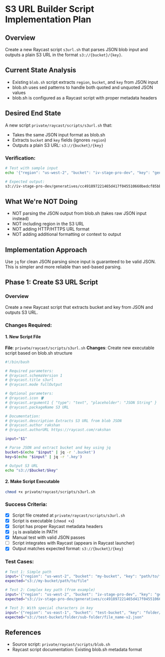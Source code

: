 # S3 URL Builder Script Implementation Plan

## Overview

Create a new Raycast script `s3url.sh` that parses JSON blob input and outputs a plain S3 URL in the format `s3://{bucket}/{key}`.

## Current State Analysis

- Existing `blob.sh` script extracts `region`, `bucket`, and `key` from JSON input
- blob.sh uses sed patterns to handle both quoted and unquoted JSON values
- blob.sh is configured as a Raycast script with proper metadata headers

## Desired End State

A new script `private/raycast/scripts/s3url.sh` that:
- Takes the same JSON input format as blob.sh
- Extracts `bucket` and `key` fields (ignores `region`)
- Outputs a plain S3 URL: `s3://{bucket}/{key}`

### Verification:
```bash
# Test with sample input
echo '{"region": "us-west-2", "bucket": "iv-stage-pro-dev", "key": "generatives/cc491897221465d417f045510660bedcf85bbf77b21efb9ef8d841f002670e27/cc491897221465d417f045510660bedcf85bbf77b21efb9ef8d841f002670e27"}' | ./s3url.sh

# Expected output:
s3://iv-stage-pro-dev/generatives/cc491897221465d417f045510660bedcf85bbf77b21efb9ef8d841f002670e27/cc491897221465d417f045510660bedcf85bbf77b21efb9ef8d841f002670e27
```

## What We're NOT Doing

- NOT parsing the JSON output from blob.sh (takes raw JSON input instead)
- NOT including region in the S3 URL
- NOT adding HTTP/HTTPS URL format
- NOT adding additional formatting or context to output

## Implementation Approach

Use `jq` for clean JSON parsing since input is guaranteed to be valid JSON. This is simpler and more reliable than sed-based parsing.

## Phase 1: Create S3 URL Script

### Overview

Create a new Raycast script that extracts bucket and key from JSON and outputs S3 URL.

### Changes Required:

#### 1. New Script File

**File**: `private/raycast/scripts/s3url.sh`
**Changes**: Create new executable script based on blob.sh structure

```bash
#!/bin/bash

# Required parameters:
# @raycast.schemaVersion 1
# @raycast.title s3url
# @raycast.mode fullOutput

# Optional parameters:
# @raycast.icon 🪣
# @raycast.argument1 { "type": "text", "placeholder": "JSON String" }
# @raycast.packageName S3 URL

# Documentation:
# @raycast.description Extracts S3 URL from blob JSON
# @raycast.author rakshan
# @raycast.authorURL https://raycast.com/rakshan

input="$1"

# Parse JSON and extract bucket and key using jq
bucket=$(echo "$input" | jq -r '.bucket')
key=$(echo "$input" | jq -r '.key')

# Output S3 URL
echo "s3://$bucket/$key"
```

#### 2. Make Script Executable

```bash
chmod +x private/raycast/scripts/s3url.sh
```

### Success Criteria:

- [x] Script file created at `private/raycast/scripts/s3url.sh`
- [x] Script is executable (`chmod +x`)
- [x] Script has proper Raycast metadata headers
- [x] `jq` is available in PATH
- [x] Manual test with valid JSON passes
- [ ] Script integrates with Raycast (appears in Raycast launcher)
- [x] Output matches expected format: `s3://{bucket}/{key}`

### Test Cases:

```bash
# Test 1: Simple path
input='{"region": "us-west-2", "bucket": "my-bucket", "key": "path/to/file"}'
expected="s3://my-bucket/path/to/file"

# Test 2: Complex key path (from example)
input='{"region": "us-west-2", "bucket": "iv-stage-pro-dev", "key": "generatives/cc491897221465d417f045510660bedcf85bbf77b21efb9ef8d841f002670e27/cc491897221465d417f045510660bedcf85bbf77b21efb9ef8d841f002670e27"}'
expected="s3://iv-stage-pro-dev/generatives/cc491897221465d417f045510660bedcf85bbf77b21efb9ef8d841f002670e27/cc491897221465d417f045510660bedcf85bbf77b21efb9ef8d841f002670e27"

# Test 3: With special characters in key
input='{"region": "us-east-1", "bucket": "test-bucket", "key": "folder/sub-folder/file_name-v2.json"}'
expected="s3://test-bucket/folder/sub-folder/file_name-v2.json"
```

## References

- Source script: `private/raycast/scripts/blob.sh`
- Raycast script documentation: Existing blob.sh metadata format
